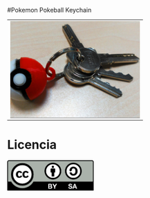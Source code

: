 #Pokemon Pokeball Keychain
<table>
<tr>
<td>
<img src="images/0f2328c9b64decf65f0ebe8f9d45bd37_preview_featured.jpg" width="300" align="center">
</td>
</tr>
</table>

# Licencia

<img src="Images/by-sa.png" width="200" align = "center">
